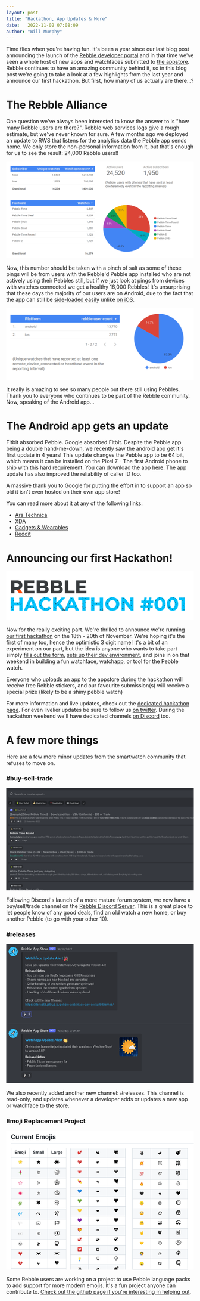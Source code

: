 ```yaml
---
layout: post
title: "Hackathon, App Updates & More"
date:   2022-11-02 07:08:09
author: "Will Murphy"
---
```


Time flies when you're having fun. It's been a year since our last blog post announcing the launch of the [Rebble developer portal](https://dev-portal.rebble.io) and in that time we've seen a whole host of new apps and watchfaces submitted to [the appstore](https://apps.rebble.io). Rebble continues to have an amazing community behind it, so in this blog post we're going to take a look at a few highlights from the last year and announce our first hackathon. But first, how many of us actually are there...?

<!--more-->

# The Rebble Alliance
One question we've always been interested to know the answer to is "how many Rebble users are there?". Rebble web services logs give a rough estimate, but we've never known for sure. A few months ago we deployed an update to RWS that listens for the analytics data the Pebble app sends home. We only store the non-personal information from it, but that's enough for us to see the result: 24,000 Rebble users!!

![](/images/hackathon-blog-post/bigquery.png)

Now, this number should be taken with a pinch of salt as some of these pings will be from users with the Rebble'd Pebble app installed who are not actively using their Pebbles still, but if we just look at pings from devices with watches connected we get a healthy 16,000 Rebbles! It's unsurprising that these days the majority of our users are on Android, due to the fact that the app can still be [side-loaded easily](https://rebble.io/apk) unlike [on iOS](https://help.rebble.io/sideload-ios-app/). 

![](/images/hackathon-blog-post/bigquery2.png)

It really is amazing to see so many people out there still using Pebbles. Thank you to everyone who continues to be part of the Rebble community. Now, speaking of the Android app...

# The Android app gets an update

Fitbit absorbed Pebble. Google absorbed Fitbit. Despite the Pebble app being a double hand-me-down, we recently saw the android app get it's first update in 4 years! This update changes the Pebble app to be 64 bit, which means it can be installed on the Pixel 7 - The first Android phone to ship with this hard requirement. You can download the app [here](/apk). The app update has also improved the reliability of caller ID too.

A massive thank you to Google for putting the effort in to support an app so old it isn't even hosted on their own app store! 

You can read more about it at any of the following links:
- [Ars Technica](https://arstechnica.com/gadgets/2022/10/pebble-a-2013-smartwatch-updated-to-work-with-2022-pixel-7/)
- [XDA](https://www.xda-developers.com/pebble-smartwatches-will-now-work-with-the-pixel-7-and-pixel-7-pro/)
- [Gadgets & Wearables](https://gadgetsandwearables.com/2022/10/26/pebble-android-app-update/)
- [Reddit](https://old.reddit.com/r/pebble/comments/ydc1bj/pebble_android_app_version_443_now_available/)

# Announcing our first Hackathon!

![](/images/hackathon-blog-post/hackathon.png)

Now for the really exciting part. We're thrilled to announce we're running [our first hackathon](/hackathon-001) on the 18th - 20th of November. We're hoping it's the first of many too, hence the optimistic 3 digit name! It's a bit of an experiment on our part, but the idea is anyone who wants to take part simply [fills out the form](https://forms.gle/oACS5hbPedeiEwiG8), [sets up their dev environment](), and joins in on that weekend in building a fun watchface, watchapp, or tool for the Pebble watch.

Everyone who [uploads an app](https://dev-portal.rebble.io) to the appstore during the hackathon will receive free Rebble stickers, and our favourite submission(s) will receive a special prize (likely to be a shiny pebble watch)

For more information and live updates, check out the [dedicated hackathon page](/hackathon-001). For even livelier updates be sure to follow us [on twitter](https://twitter.com/pebble_dev). During the hackathon weekend we'll have dedicated channels [on Discord](/discord) too.

# A few more things

Here are a few more minor updates from the smartwatch community that refuses to move on.

### #buy-sell-trade

![](/images/hackathon-blog-post/buyselltrade.png)

Following Discord's launch of a more mature forum system, we now have a buy/sell/trade channel on the [Rebble Discord Server](/discord). This is a great place to let people know of any good deals, find an old watch a new home, or buy another Pebble (to go with your other 10).

### #releases

![](/images/hackathon-blog-post/releases.png)

We also recently added another new channel: #releases. This channel is read-only, and updates whenever a developer adds or updates a new app or watchface to the store.

### Emoji Replacement Project

![](/images/hackathon-blog-post/emojis.png)

Some Rebble users are working on a project to use Pebble language packs to add support for more modern emojis. It's a fun project anyone can contribute to. [Check out the github page if you're interesting in helping out](https://github.com/pebble-dev/rebble-emojis).